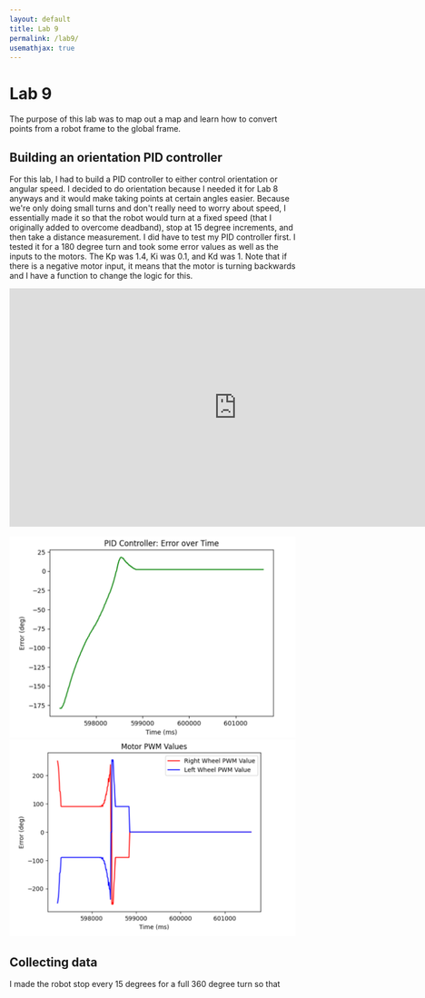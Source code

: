 ```yaml
---
layout: default
title: Lab 9
permalink: /lab9/
usemathjax: true
---
```


# Lab 9
The purpose of this lab was to map out a map and learn how to convert points from a robot frame to the global frame. 

## Building an orientation PID controller
For this lab, I had to build a PID controller to either control orientation or angular speed. I decided to do orientation because I needed it for Lab 8 anyways and it would make taking points at certain angles easier. Because we're only doing small turns and don't really need to worry about speed, I essentially made it so that the robot would turn at a fixed speed (that I originally added to overcome deadband), stop at 15 degree increments, and then take a distance measurement. I did have to test my PID controller first. I tested it for a 180 degree turn and took some error values as well as the inputs to the motors. The Kp was 1.4, Ki was 0.1, and Kd was 1. Note that if there is a negative motor input, it means that the motor is turning backwards and I have a function to change the logic for this. 

<iframe width="800" height="420" src="https://youtube.com/embed/_2hJBe6mLdE?feature=share" title="YouTube video player" frameborder="0" allow="accelerometer; autoplay; clipboard-write; encrypted-media; gyroscope; picture-in-picture; web-share" allowfullscreen></iframe> 

![s1](/Lab9/PID_plot1.png)
![s2](/Lab9/pwm_plot.png)

## Collecting data
I made the robot stop every 15 degrees for a full 360 degree turn so that 